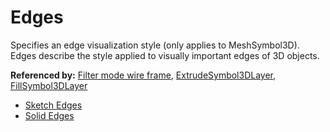 # Edges

Specifies an edge visualization style (only applies to MeshSymbol3D). Edges describe the style applied to visually important edges of 3D objects.

**Referenced by:** [Filter mode wire frame](buildingSceneLayer_filterModeWireFrame.md), [ExtrudeSymbol3DLayer](extrudeSymbol3DLayer.md), [FillSymbol3DLayer](fillSymbol3DLayer.md)


* [Sketch Edges](sketchEdges.md)
* [Solid Edges](solidEdges.md)
